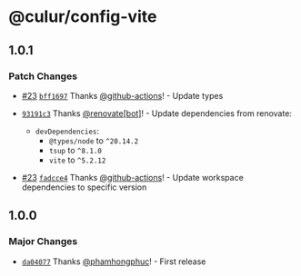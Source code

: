 # @culur/config-vite

## 1.0.1

### Patch Changes

- [#23](https://github.com/culur/culur/pull/23) [`bff1697`](https://github.com/culur/culur/commit/bff16975e0d5176c65a50bf7079c5271262afc26) Thanks [@github-actions](https://github.com/apps/github-actions)! - Update types

- [`93191c3`](https://github.com/culur/culur/commit/93191c36ee7722a9c531679cc4f4b03556bb947c) Thanks [@renovate[bot]](https://github.com/renovate%5Bbot%5D)! - Update dependencies from renovate:

  - `devDependencies`:
    - `@types/node` to `^20.14.2`
    - `tsup` to `^8.1.0`
    - `vite` to `^5.2.12`

- [#23](https://github.com/culur/culur/pull/23) [`fadcce4`](https://github.com/culur/culur/commit/fadcce49d9bc4fb54ac050c3bcea9ac09305628c) Thanks [@github-actions](https://github.com/apps/github-actions)! - Update workspace dependencies to specific version

## 1.0.0

### Major Changes

- [`da04077`](https://github.com/culur/culur/commit/da04077fb6051a7654da7f3df07de0e6ab9011d5) Thanks [@phamhongphuc](https://github.com/phamhongphuc)! - First release
